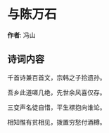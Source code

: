 # 与陈万石

**作者**: 冯山

## 诗词内容

千首诗兼百首文，宗韩之子拾遗孙。

吾乡此道嗟几绝，先世余风喜仅存。

三变声名徒自惜，平生襟抱向谁论。

相知惟有贫相见，拨置穷愁付酒樽。

